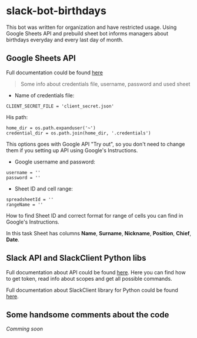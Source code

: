 # slack-bot-birthdays
This bot was written for organization and have restricted usage. Using Google Sheets API and prebuild sheet bot informs managers about birthdays everyday and every last day of month.

## Google Sheets API
Full documentation could be found [here](https://developers.google.com/sheets/api/)

> Some info about credentials file, username, password and used sheet

* Name of credentials file:

`CLIENT_SECRET_FILE = 'client_secret.json'`

His path:
```
home_dir = os.path.expanduser('~')
credential_dir = os.path.join(home_dir, '.credentials')
```

This options goes with Google API "Try out", so you don't need to change them if you setting up API using Google's Instructions.

* Google username and password:
```
username = ''
password = ''
```

* Sheet ID and cell range:
```
spreadsheetId = ''
rangeName = ''
```

How to find Sheet ID and correct format for range of cells you can find in Google's Instructions.

In this task Sheet has columns **Name**, **Surname**, **Nickname**, **Position**, **Chief**, **Date**.

## Slack API and SlackClient Python libs
Full documentation about API could be found [here](https://api.slack.com/). Here you can find how to get token, read info about scopes and get all possible commands.

Full documentation about SlackClient library for Python could be found [here](http://slackapi.github.io/python-slackclient/).

## Some handsome comments about the code
*Comming soon*
